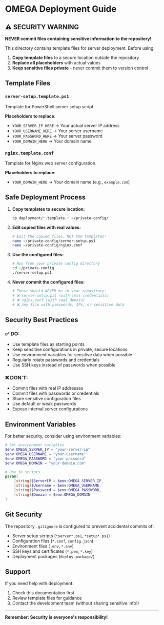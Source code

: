 # OMEGA Deployment Guide

## ⚠️ SECURITY WARNING

**NEVER commit files containing sensitive information to the repository!**

This directory contains template files for server deployment. Before using:

1. **Copy template files** to a secure location outside the repository
2. **Replace all placeholders** with actual values
3. **Keep sensitive files private** - never commit them to version control

## Template Files

### `server-setup.template.ps1`
Template for PowerShell server setup script.

**Placeholders to replace:**
- `YOUR_SERVER_IP_HERE` → Your actual server IP address
- `YOUR_USERNAME_HERE` → Your server username  
- `YOUR_PASSWORD_HERE` → Your server password
- `YOUR_DOMAIN_HERE` → Your domain name

### `nginx.template.conf`
Template for Nginx web server configuration.

**Placeholders to replace:**
- `YOUR_DOMAIN_HERE` → Your domain name (e.g., `example.com`)

## Safe Deployment Process

1. **Copy templates to secure location:**
   ```bash
   cp deployment/*.template.* ~/private-config/
   ```

2. **Edit copied files with real values:**
   ```bash
   # Edit the copied files, NOT the templates!
   nano ~/private-config/server-setup.ps1
   nano ~/private-config/nginx.conf
   ```

3. **Use the configured files:**
   ```bash
   # Run from your private config directory
   cd ~/private-config
   ./server-setup.ps1
   ```

4. **Never commit the configured files:**
   ```bash
   # These should NEVER be in your repository:
   # ❌ server-setup.ps1 (with real credentials)
   # ❌ nginx.conf (with real domain)
   # ❌ Any file with passwords, IPs, or sensitive data
   ```

## Security Best Practices

### ✅ DO:
- Use template files as starting points
- Keep sensitive configurations in private, secure locations
- Use environment variables for sensitive data when possible
- Regularly rotate passwords and credentials
- Use SSH keys instead of passwords when possible

### ❌ DON'T:
- Commit files with real IP addresses
- Commit files with passwords or credentials
- Share sensitive configuration files
- Use default or weak passwords
- Expose internal server configurations

## Environment Variables

For better security, consider using environment variables:

```powershell
# Set environment variables
$env:OMEGA_SERVER_IP = "your-server-ip"
$env:OMEGA_USERNAME = "your-username"
$env:OMEGA_PASSWORD = "your-password"
$env:OMEGA_DOMAIN = "your-domain.com"

# Use in scripts
param(
    [string]$ServerIP = $env:OMEGA_SERVER_IP,
    [string]$Username = $env:OMEGA_USERNAME,
    [string]$Password = $env:OMEGA_PASSWORD,
    [string]$Domain = $env:OMEGA_DOMAIN
)
```

## Git Security

The repository `.gitignore` is configured to prevent accidental commits of:
- Server setup scripts (`*server*.ps1`, `*setup*.ps1`)
- Configuration files (`*.conf`, `config.json`)
- Environment files (`.env`, `*.env`)
- SSH keys and certificates (`*.pem`, `*.key`)
- Deployment packages (`deploy-package/`)

## Support

If you need help with deployment:
1. Check this documentation first
2. Review template files for guidance
3. Contact the development team (without sharing sensitive info!)

---

**Remember: Security is everyone's responsibility!**
